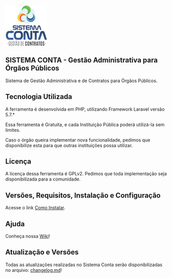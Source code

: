 ![Logo](public/img/logo_mail.png)
## SISTEMA CONTA - Gestão Administrativa para Órgãos Públicos
Sistema de Gestão Administrativa e de Contratos para Órgãos Públicos.

## Tecnologia Utilizada

A ferramenta é desenvolvida em PHP, utilizando  Framework Laravel versão 5.7.*

Essa ferramenta é Gratuita, e cada Instituição Pública poderá utilizá-la sem limites.
 
Caso o órgão queira implementar nova funcionalidade, pedimos que disponibilize esta para que outras instituições possa utilizar.

## Licença

A licença dessa ferramenta é GPLv2. Pedimos que toda implementação seja disponibilizada para a comunidade.

## Versões, Requisitos, Instalação e Configuração

Acesse o link [Como Instalar](https://gitlab.com/sistema-conta/sc/wikis/Como-Instalar).

## Ajuda

Conheça nossa [Wiki](https://gitlab.com/sistema-conta/sc/wikis/home)!

## Atualização e Versões

Todas as atualizações realizadas no Sistema Conta serão disponibilizadas no arquivo: [changelog.md](https://gitlab.com/sistema-conta/sc/blob/master/changelog.md)!
